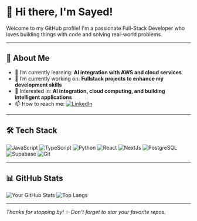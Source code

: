 # 👋 Hi there, I'm Sayed!

Welcome to my GitHub profile! I'm a passionate Full-Stack Developer who loves building things with code and solving real-world problems.

---

## 🚀 About Me

- 🌱 I’m currently learning: **AI integration with AWS and cloud services**
- 🔭 I’m currently working on: **Fullstack projects to enhance my development skills**
- 🧠 Interested in: **AI integration, cloud computing, and building intelligent applications**
- 📫 How to reach me:  [![LinkedIn](https://img.shields.io/badge/-LinkedIn-blue?style=flat-square&logo=linkedin)](https://linkedin.com/in/sayeddotexe)

---

## 🛠️ Tech Stack

![JavaScript](https://img.shields.io/badge/-JavaScript-black?style=flat-square&logo=javascript)
![TypeScript](https://img.shields.io/badge/-typescript-black?style=flat-square&logo=typescript)
![Python](https://img.shields.io/badge/-Python-black?style=flat-square&logo=python)
![React](https://img.shields.io/badge/-React-black?style=flat-square&logo=react)
![NextJs](https://img.shields.io/badge/NextJs-000000?style=flat&logo=next.js&logoColor=white)
![PostgreSQL](https://img.shields.io/badge/-PostgreSQL-black?style=flat-square&logo=postgresql)
![Supabase](https://shields.io/badge/supabase-black?logo=supabase&style=for-the-badge%22)
![Git](https://img.shields.io/badge/-Git-black?style=flat-square&logo=git)


---

## 📊 GitHub Stats

![Your GitHub Stats](https://github-readme-stats.vercel.app/api?username=sayeddotexe&show_icons=true&theme=radical)
![Top Langs](https://github-readme-stats.vercel.app/api/top-langs/?username=sayeddotexe&layout=compact&theme=radical)

---

_Thanks for stopping by! ✨ Don't forget to star your favorite repos._
